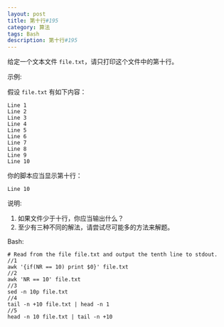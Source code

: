 ```yaml
---
layout: post
title: 第十行#195
category: 算法
tags: Bash
description: 第十行#195
---
```


给定一个文本文件 `file.txt`，请只打印这个文件中的第十行。

示例:

假设 `file.txt` 有如下内容：

	Line 1
	Line 2
	Line 3
	Line 4
	Line 5
	Line 6
	Line 7
	Line 8
	Line 9
	Line 10
你的脚本应当显示第十行：

	Line 10

说明:
1. 如果文件少于十行，你应当输出什么？
2. 至少有三种不同的解法，请尝试尽可能多的方法来解题。

Bash:

	# Read from the file file.txt and output the tenth line to stdout.
	//1
	awk '{if(NR == 10) print $0}' file.txt
	//2
	awk 'NR == 10' file.txt
	//3
	sed -n 10p file.txt
	//4
	tail -n +10 file.txt | head -n 1
	//5
	head -n 10 file.txt | tail -n +10
